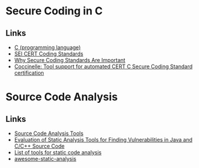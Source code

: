 

# Secure Coding in C


## Links
- [C (programming language)](https://en.wikipedia.org/wiki/C_(programming_language))
- [SEI CERT Coding Standards](https://wiki.sei.cmu.edu/confluence/display/seccode)
- [Why Secure Coding Standards Are Important](https://www.perforce.com/blog/qac/secure-coding-standards)
- [Coccinelle: Tool support for automated CERT C Secure Coding Standard certification](http://people.cs.aau.dk/~mchro/papers/CoccinelleToolsupportforautomatedCERTCSecureCodingStandardcertification.pdf)


# Source Code Analysis

## Links
- [Source Code Analysis Tools](https://www.owasp.org/index.php/Source_Code_Analysis_Tools)
- [Evaluation of Static Analysis Tools for Finding Vulnerabilities in Java and C/C++
Source Code](https://arxiv.org/ftp/arxiv/papers/1805/1805.09040.pdf)
- [List of tools for static code analysis](https://en.wikipedia.org/wiki/List_of_tools_for_static_code_analysis)
- [awesome-static-analysis](https://github.com/mre/awesome-static-analysis)
